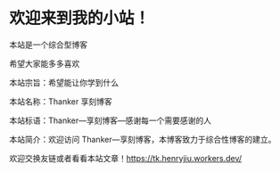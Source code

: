 # 欢迎来到我的小站！

本站是一个综合型博客

希望大家能多多喜欢


本站宗旨：希望能让你学到什么

本站名称：Thanker 享刻博客

本站标语：Thanker—享刻博客—感谢每一个需要感谢的人

本站简介：欢迎访问 Thanker—享刻博客，本博客致力于综合性博客的建立。

欢迎交换友链或者看看本站文章！https://tk.henryjiu.workers.dev/
